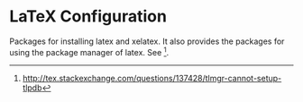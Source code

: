 # LaTeX Configuration

Packages for installing latex and xelatex. It also provides the packages for
using the package manager of latex. See [^1].

[^1]: <http://tex.stackexchange.com/questions/137428/tlmgr-cannot-setup-tlpdb>



